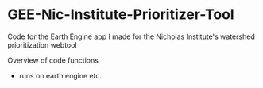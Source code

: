 # GEE-Nic-Institute-Prioritizer-Tool
Code for the Earth Engine app I made for the Nicholas Institute's watershed prioritization webtool

Overview of code functions
- runs on earth engine etc.
